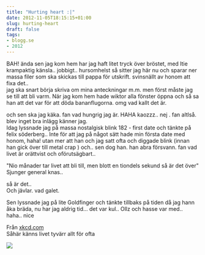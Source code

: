 ```yaml
---
title: "Hurting heart :|"
date: 2012-11-05T18:15:15+01:00
slug: hurting-heart
draft: false
tags:
- blogg.se
- 2012
---
```

BAH! ända sen jag kom hem har jag haft litet tryck över bröstet, med ltie krampaktig känsla.. jobbigt.. hursomhelst så sitter jag här nu och sparar ner massa filer som ska skickas till pappa för utskrift. svinsnällt av honom att fixa det..  
jag ska snart börja skriva om mina anteckningar m.m. men först måste jag se till att bli varm. När jag kom hem hade wiktor alla fönster öppna och så sa han att det var för att döda bananflugorna. omg vad kallt det är.

och sen ska jag käka. fan vad hungrig jag är. HAHA kaozzz.. nej . fan altlså. blev inget bra inlägg känner jag.  
Idag lyssnade jag på massa nostalgisk blink 182 - first date och tänkte på felix söderberg.. Inte för att jag på något sätt hade min första date med honom, haha! utan mer att han och jag satt ofta och diggade blink (innan han gick över till metal crap ) och.. sen dog han. han abra försvann. fan vad livet är orättvist och oförutsägbart..  
  
"Nio månader tar livet att bli till, men blott en tiondels sekund så är det över"  
Sjunger general knas..  
  
så är det..  
Och jävlar. vad galet.  
  
Sen lyssnade jag på lite Goldfinger och tänkte tillbaks på tiden då jag hann åka bräda, nu har jag aldrig tid... det var kul.. Ollz och hasse var med.. haha.. nice

  
  
Från [xkcd.com](/static/tiny_mce/xkcd.com)  
Såhär känns livet tyvärr allt för ofta

![](/assets/images/blogg.se/add_5097f3f2e087c36d855a4c1a.png)